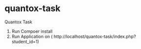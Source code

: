 # quantox-task
Quantox Task


1. Run Compoer install
2. Run Application on ( http://localhost/quantox-task/index.php?student_id=1)

